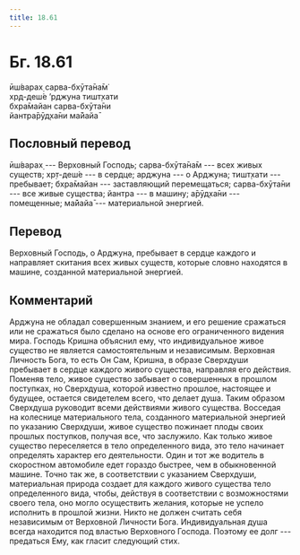 ```yaml
---
title: 18.61
---
```


# Бг. 18.61
ӣш́варах̣ сарва-бхӯта̄на̄м̇<br/>
хр̣д-деш́е ’рджуна тишт̣хати<br/>
бхра̄майан сарва-бхӯта̄ни<br/>
йантра̄рӯд̣ха̄ни ма̄йайа̄
## Пословный перевод

ӣш́варах̣ --- Верховный Господь; сарва-бхӯта̄на̄м --- всех живых существ;
хр̣т-деш́е --- в сердце; арджуна --- о Арджуна; тишт̣хати --- пребывает;
бхра̄майан --- заставляющий перемещаться; сарва-бхӯта̄ни --- все живые
существа; йантра --- в машину; а̄рӯд̣ха̄ни --- помещенные; ма̄йайа̄ ---
материальной энергией.

## Перевод

Верховный Господь, о Арджуна, пребывает в сердце каждого и направляет
скитания всех живых существ, которые словно находятся в машине,
созданной материальной энергией.

## Комментарий

Арджуна не обладал совершенным знанием, и его решение сражаться или не
сражаться было сделано на основе его ограниченного видения мира. Господь
Кришна объяснил ему, что индивидуальное живое существо не является
самостоятельным и независимым. Верховная Личность Бога, то есть Он Сам,
Кришна, в образе Сверхдуши пребывает в сердце каждого живого существа,
направляя его действия. Поменяв тело, живое существо забывает о
совершенных в прошлом поступках, но Сверхдуша, которой известно прошлое,
настоящее и будущее, остается свидетелем всего, что делает душа. Таким
образом Сверхдуша руководит всеми действиями живого существа. Восседая
на колеснице материального тела, созданного материальной энергией по
указанию Сверхдуши, живое существо пожинает плоды своих прошлых
поступков, получая все, что заслужило. Как только живое существо
переселяется в тело определенного вида, это тело начинает определять
характер его деятельности. Один и тот же водитель в скоростном
автомобиле едет гораздо быстрее, чем в обыкновенной машине. Точно так
же, в соответствии с указанием Сверхдуши, материальная природа создает
для каждого живого существа тело определенного вида, чтобы, действуя в
соответствии с возможностями своего тела, оно могло осуществить желания,
которые не успело исполнить в прошлой жизни. Никто не должен считать
себя независимым от Верховной Личности Бога. Индивидуальная душа всегда
находится под властью Верховного Господа. Поэтому ее долг --- предаться
Ему, как гласит следующий стих.
